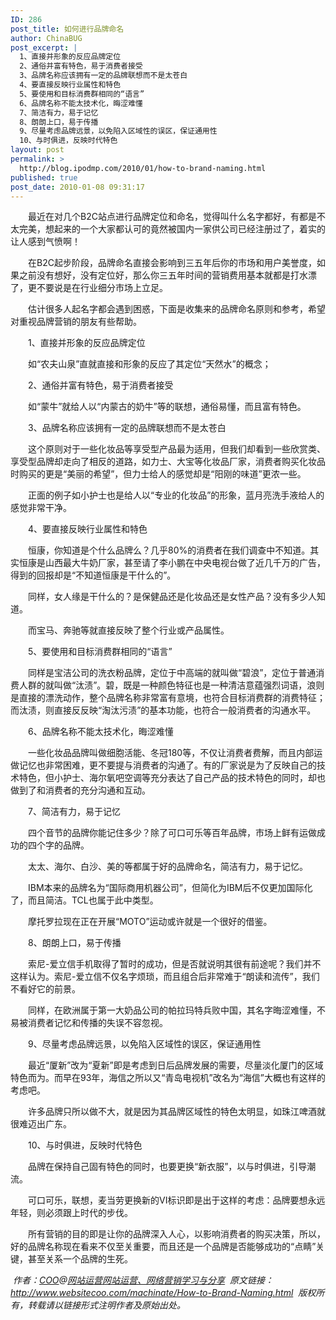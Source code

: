 ```yaml
---
ID: 286
post_title: 如何进行品牌命名
author: ChinaBUG
post_excerpt: |
  1、直接并形象的反应品牌定位
  2、通俗并富有特色，易于消费者接受
  3、品牌名称应该拥有一定的品牌联想而不是太苍白
  4、要直接反映行业属性和特色
  5、要使用和目标消费群相同的“语言”
  6、品牌名称不能太技术化，晦涩难懂
  7、简洁有力，易于记忆
  8、朗朗上口，易于传播
  9、尽量考虑品牌远景，以免陷入区域性的误区，保证通用性
  10、与时俱进，反映时代特色
layout: post
permalink: >
  http://blog.ipodmp.com/2010/01/how-to-brand-naming.html
published: true
post_date: 2010-01-08 09:31:17
---
```

　　最近在对几个B2C站点进行品牌定位和命名，觉得叫什么名字都好，有都是不太完美，想起来的一个大家都认可的竟然被国内一家供公司已经注册过了，着实的让人感到气愤啊！

　　在B2C起步阶段，品牌命名直接会影响到三五年后你的市场和用户美誉度，如果之前没有想好，没有定位好，那么你三五年时间的营销费用基本就都是打水漂了，更不要说是在行业细分市场上立足。

　　估计很多人起名字都会遇到困惑，下面是收集来的品牌命名原则和参考，希望对重视品牌营销的朋友有些帮助。

　　1、直接并形象的反应品牌定位

　　如“农夫山泉”直就直接和形象的反应了其定位“天然水”的概念；

　　2、通俗并富有特色，易于消费者接受

　　如“蒙牛”就给人以“内蒙古的奶牛”等的联想，通俗易懂，而且富有特色。

　　3、品牌名称应该拥有一定的品牌联想而不是太苍白

　　这个原则对于一些化妆品等享受型产品最为适用，但我们却看到一些欣赏类、享受型品牌却走向了相反的道路，如力士、大宝等化妆品厂家，消费者购买化妆品时购买的更是“美丽的希望”，但力士给人的感觉却是“阳刚的味道”更浓一些。

　　正面的例子如小护士也是给人以“专业的化妆品”的形象，蓝月亮洗手液给人的感觉非常干净。

　　4、要直接反映行业属性和特色

　　恒康，你知道是个什么品牌么？几乎80%的消费者在我们调查中不知道。其实恒康是山西最大牛奶厂家，甚至请了李小鹏在中央电视台做了近几千万的广告，得到的回报却是“不知道恒康是干什么的”。

　　同样，女人缘是干什么的？是保健品还是化妆品还是女性产品？没有多少人知道。

　　而宝马、奔驰等就直接反映了整个行业或产品属性。

　　5、要使用和目标消费群相同的“语言”

　　同样是宝洁公司的洗衣粉品牌，定位于中高端的就叫做“碧浪”，定位于普通消费人群的就叫做“汰渍”。碧，既是一种颜色特征也是一种清洁意蕴强烈词语，浪则是直接的漂洗动作，整个品牌名称非常富有意境，也符合目标消费群的消费特征；而汰渍，则直接反反映“淘汰污渍”的基本功能，也符合一般消费者的沟通水平。

　　6、品牌名称不能太技术化，晦涩难懂

　　一些化妆品品牌叫做细胞活能、冬冠180等，不仅让消费者费解，而且内部运做记忆也非常困难，更不要提与消费者的沟通了。有的厂家说是为了反映自己的技术特色，但小护士、海尔氧吧空调等充分表达了自己产品的技术特色的同时，却也做到了和消费者的充分沟通和互动。

　　7、简洁有力，易于记忆

　　四个音节的品牌你能记住多少？除了可口可乐等百年品牌，市场上鲜有运做成功的四个字的品牌。

　　太太、海尔、白沙、美的等都属于好的品牌命名，简洁有力，易于记忆。

　　IBM本来的品牌名为“国际商用机器公司”，但简化为IBM后不仅更加国际化了，而且简洁。TCL也属于此中类型。

　　摩托罗拉现在正在开展“MOTO”运动或许就是一个很好的借鉴。

　　8、朗朗上口，易于传播

　　索尼-爱立信手机取得了暂时的成功，但是否就说明其很有前途呢？我们并不这样认为。索尼-爱立信不仅名字烦琐，而且组合后非常难于“朗读和流传”，我们不看好它的前景。

　　同样，在欧洲属于第一大奶品公司的帕拉玛特兵败中国，其名字晦涩难懂，不易被消费者记忆和传播的失误不容忽视。

　　9、尽量考虑品牌远景，以免陷入区域性的误区，保证通用性

　　最近“厦新”改为“夏新”即是考虑到日后品牌发展的需要，尽量淡化厦门的区域特色而为。而早在93年，海信之所以又“青岛电视机”改名为“海信”大概也有这样的考虑吧。

　　许多品牌只所以做不大，就是因为其品牌区域性的特色太明显，如珠江啤酒就很难迈出广东。

　　10、与时俱进，反映时代特色

　　品牌在保持自己固有特色的同时，也要更换“新衣服”，以与时俱进，引导潮流。

　　可口可乐，联想，麦当劳更换新的VI标识即是出于这样的考虑：品牌要想永远年轻，则必须跟上时代的步伐。

　　所有营销的目的即是让你的品牌深入人心，以影响消费者的购买决策，所以，好的品牌名称现在看来不仅至关重要，而且还是一个品牌是否能够成功的“点睛”关键，甚至关系一个品牌的生死。

<em> 作者：<a href="http://www.websitecoo.com/hulianwangshenghuo/aboutAuthor.html">COO</a>@<a href="http://www.websitecoo.com/">网站运营</a><a href="http://www.websitecoo.com/">网站运营、网络营销学习与分享</a>
 原文链接：http://www.websitecoo.com/machinate/How-to-Brand-Naming.html
 版权所有，转载请以链接形式注明作者及原始出处。 </em>